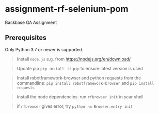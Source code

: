 # assignment-rf-selenium-pom
Backbase QA Assignment 

## Prerequisites
Only Python 3.7 or newer is supported.

>Install `node.js` e.g. from https://nodejs.org/en/download/

> Update pip `pip install -U pip` to ensure latest version is used

>Install robotframework-browser and python requests from the commandline: `pip install robotframework-browser`
and `pip install requests`

>Install the node dependencies: run `rfbrowser init` in your shell

>if `rfbrowser` gives error, try `python -m Browser.entry init`

